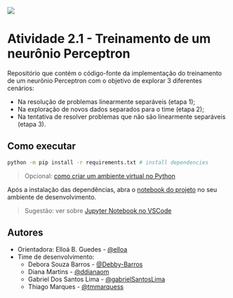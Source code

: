 ![](./docs/badge.png)

# Atividade 2.1 - Treinamento de um neurônio Perceptron

Repositório que contém o código-fonte da implementação do treinamento de um neurônio Perceptron com o objetivo de explorar 3 diferentes cenários:

- Na resolução de problemas linearmente separáveis (etapa 1);
- Na exploração de novos dados separados para o time (etapa 2);
- Na tentativa de resolver problemas que não são linearmente separáveis (etapa 3).

## Como executar

```bash
python -m pip install -r requirements.txt # install dependencies
```

> Opcional: [como criar um ambiente virtual no Python](https://docs.python.org/3/library/venv.html)

Após a instalação das dependências, abra o [notebook do projeto](./Atividade_2_1_Treinamento_de_um_Neuronio_Perceptron_Debora_Diana_Gabriel_Thiago.ipynb) no seu ambiente de desenvolvimento.

> Sugestão: ver sobre [Jupyter Notebook no VSCode](https://code.visualstudio.com/docs/datascience/jupyter-notebooks)

## Autores

- Orientadora: Elloá B. Guedes - [@elloa](https://github.com/elloa)
- Time de desenvolvimento:
  - Debora Souza Barros - [@Debby-Barros](https://github.com/Debby-Barros)
  - Diana Martins - [@ddianaom](https://github.com/ddianaom)
  - Gabriel Dos Santos Lima - [@gabrielSantosLima](https://github.com/gabrielSantosLima)
  - Thiago Marques - [@tmmarquess ](https://github.com/tmmarquess)
